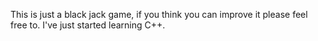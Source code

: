 This is just a black jack game, if you think you can improve it please feel free to. I've just started learning C++.
